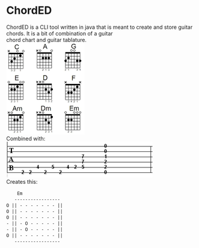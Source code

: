 # ChordED

ChordED is a CLI tool written in java that is meant to create and store guitar chords. It is a bit of combination of a guitar  
chord chart and guitar tablature.  
![chart](chart.png)  
Combined with:    
![tab](tab.png)  
Creates this:  
```
	Em  
   -----------------    
O || - - - - - - - ||  
O || - - - - - - - ||    
O || - - - - - - - ||  
- || - O - - - - - ||       
- || - O - - - - - ||  
O || - - - - - - - ||    
   -----------------
```
